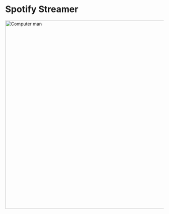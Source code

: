 # Spotify Streamer


<img src="../../../Screenshots/blob/master/spotify-streamer-anim1.gif" alt="Computer man" style="width:800px;height:600px;">




